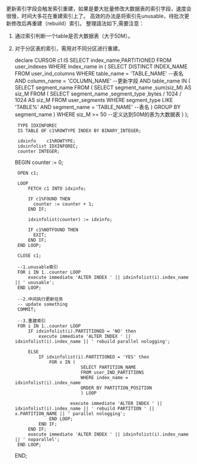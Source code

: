 <!---
markmeta_author: wongoo
markmeta_date: 2013-09-25 07:18:17+00:00
excerpt: Oracle:大批量高效地更新大数据表索引字段
slug: oracle-efficient-to-update-index-col-of-big-table
markmeta_title: Oracle大批量高效地更新大数据表索引字段
wordpress_id: 512
markmeta_categories: Experience
markmeta_tags: index,oracle,sql
-->

更新索引字段会触发索引重建，如果是要大批量修改大数据表的索引字段，速度会很慢，时间大多花在重建索引上了。
高效的办法是将索引先unusable，待批次更新修改后再重建（rebuild）索引。
整理語法如下,需要注意：
1. 通过索引判断一个table是否大数据表（大于50M）。
2. 对于分区表的索引，需用对不同分区进行重建。


    
    declare
        CURSOR c1 IS
    	SELECT index_name,PARTITIONED
    	FROM user_indexes
    	WHERE index_name in (
    			SELECT DISTINCT INDEX_NAME
    			FROM user_ind_columns
    			WHERE table_name = 'TABLE_NAME' --表名
    				AND column_name = 'COLUMN_NAME' --更新字段
    				AND table_name IN (
    					SELECT segment_name
    					FROM (
    						SELECT segment_name
    							,sum(siz_M) AS siz_M
    						FROM (
    							SELECT segment_name
    								,segment_type
    								,bytes / 1024 / 1024 AS siz_M
    							FROM user_segments
    							WHERE segment_type LIKE 'TABLE%'
    								AND segment_name = 'TABLE_NAME' --表名
    							)
    						GROUP BY segment_name
    						)
    					WHERE siz_M >= 50  --定义达到50M的表为大数据表
    					)
    			);
    	
    	TYPE IDXINFOREC 
    	IS TABLE OF c1%ROWTYPE INDEX BY BINARY_INTEGER; 
    
    	idxinfo    c1%ROWTYPE; 
    	idxinfolist IDXINFOREC; 
    	counter INTEGER; 
        
    BEGIN
    	counter := 0; 
    
    	OPEN c1;
    	
    	LOOP 
            FETCH c1 INTO idxinfo; 
    
            IF c1%FOUND THEN 
              counter := counter + 1; 
            END IF; 
    
            idxinfolist(counter) := idxinfo; 
    
            IF c1%NOTFOUND THEN 
              EXIT; 
            END IF; 
        END LOOP; 
    
        CLOSE c1; 
    	
    	--1.unusable索引
    	FOR i IN 1..counter LOOP 
    		execute immediate 'ALTER INDEX ' || idxinfolist(i).index_name || ' unusable';
    	END LOOP;
    		
    	--2.中间执行更新任务
    	-- update something
    	COMMIT;
    	
    	--3.重建索引
    	FOR i IN 1..counter LOOP 
    		IF idxinfolist(i).PARTITIONED = 'NO' then
    			execute immediate 'ALTER INDEX ' || idxinfolist(i).index_name || ' rebuild parallel nologging';
    			
    		ELSE 
    			IF idxinfolist(i).PARTITIONED = 'YES' then
    				FOR x IN (
    							SELECT PARTITION_NAME
    							FROM user_IND_PARTITIONS
    							WHERE index_name = idxinfolist(i).index_name
    							ORDER BY PARTITION_POSITION
    							) LOOP
    
    						execute immediate 'ALTER INDEX ' || idxinfolist(i).index_name || ' rebuild PARTITION ' || x.PARTITION_NAME || ' parallel nologging';
    				END LOOP;
    			END IF;
    		END IF;
    		execute immediate 'ALTER INDEX ' || idxinfolist(i).index_name || ' noparallel';
    	END LOOP;
    END;
    

